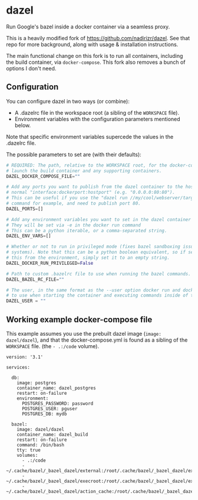 # dazel

Run Google's bazel inside a docker container via a seamless proxy.

This is a heavily modified fork of https://github.com/nadirizr/dazel. See that repo for more
background, along with usage & installation instructions.

The main functional change on this fork is to run all containers, including the build container,
via `docker-compose`. This fork also removes a bunch of options I don't need.

## Configuration

You can configure dazel in two ways (or combine):
* A .dazelrc file in the workspace root (a sibling of the `WORKSPACE` file).
* Environment variables with the configuration parameters mentioned below.

Note that specific environment variables supercede the values in the .dazelrc file.

The possible parameters to set are (with their defaults):
```python
# REQUIRED: The path, relative to the WORKSPACE root, for the docker-compose file describing how to
# launch the build container and any supporting containers.
DAZEL_DOCKER_COMPOSE_FILE=""

# Add any ports you want to publish from the dazel container to the host, in the
# normal "interface:dockerport:hostport" (e.g. "0.0.0.0:80:80").
# This can be useful if you use the "dazel run //my/cool/webserver/target"
# command for example, and need to publish port 80.
DAZEL_PORTS=[]

# Add any environment variables you want to set in the dazel container
# They will be set via -e in the docker run command
# This can be a python iterable, or a comma-separated string.
DAZEL_ENV_VARS=[]

# Whether or not to run in privileged mode (fixes bazel sandboxing issues on some
# systems). Note that this can be a python boolean equivalent, so if setting
# this from the environment, simply set it to an empty string.
DAZEL_DOCKER_RUN_PRIVILEGED=False

# Path to custom .bazelrc file to use when running the bazel commands.
DAZEL_BAZEL_RC_FILE=""

# The user, in the same format as the --user option docker run and docker exec takes,
# to use when starting the container and executing commands inside of the container
DAZEL_USER = ""
```

## Working example docker-compose file

This example assumes you use the prebuilt dazel image (`image: dazel/dazel`), and that the
docker-compose.yml is found as a sibling of the `WORKSPACE` file. (the `- .:/code` volume).

```
version: '3.1'

services:

  db:
    image: postgres
    container_name: dazel_postgres
    restart: on-failure
    environment:
      POSTGRES_PASSWORD: password
      POSTGRES_USER: pguser
      POSTGRES_DB: mydb

  bazel:
    image: dazel/dazel
    container_name: dazel_build
    restart: on-failure
    command: /bin/bash
    tty: true
    volumes:
      - .:/code
      - ~/.cache/bazel/_bazel_dazel/external:/root/.cache/bazel/_bazel_dazel/external:delegated
      - ~/.cache/bazel/_bazel_dazel/execroot:/root/.cache/bazel/_bazel_dazel/execroot:delegated
      - ~/.cache/bazel/_bazel_dazel/action_cache:/root/.cache/bazel/_bazel_dazel/action_cache:delegated
```
